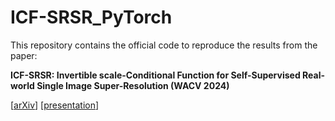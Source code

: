 # ICF-SRSR_PyTorch

This repository contains the official code to reproduce the results from the paper:

**ICF-SRSR: Invertible scale-Conditional Function for Self-Supervised Real-world Single Image Super-Resolution (WACV 2024)**

\[[arXiv](https://arxiv.org/abs/2307.12751)\] \[[presentation]()\] 
